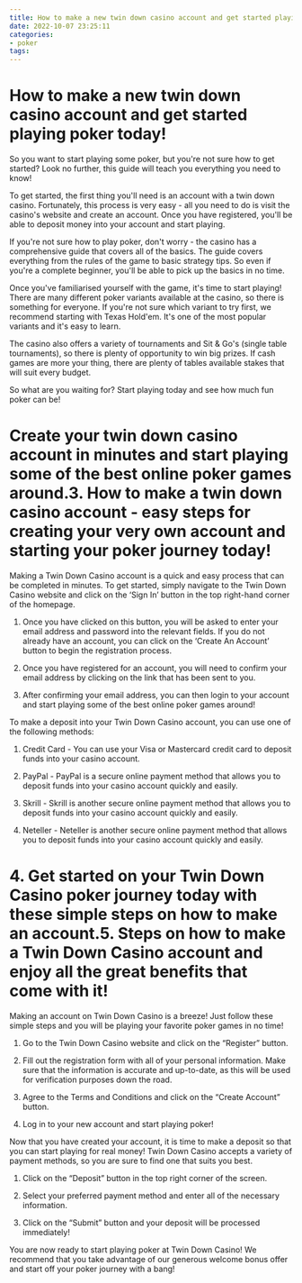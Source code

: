 ```yaml
---
title: How to make a new twin down casino account and get started playing poker today!
date: 2022-10-07 23:25:11
categories:
- poker
tags:
---
```



#  How to make a new twin down casino account and get started playing poker today!

So you want to start playing some poker, but you're not sure how to get started? Look no further, this guide will teach you everything you need to know!

To get started, the first thing you'll need is an account with a twin down casino. Fortunately, this process is very easy - all you need to do is visit the casino's website and create an account. Once you have registered, you'll be able to deposit money into your account and start playing.

If you're not sure how to play poker, don't worry - the casino has a comprehensive guide that covers all of the basics. The guide covers everything from the rules of the game to basic strategy tips. So even if you're a complete beginner, you'll be able to pick up the basics in no time.

Once you've familiarised yourself with the game, it's time to start playing! There are many different poker variants available at the casino, so there is something for everyone. If you're not sure which variant to try first, we recommend starting with Texas Hold'em. It's one of the most popular variants and it's easy to learn.

The casino also offers a variety of tournaments and Sit & Go's (single table tournaments), so there is plenty of opportunity to win big prizes. If cash games are more your thing, there are plenty of tables available stakes that will suit every budget.

So what are you waiting for? Start playing today and see how much fun poker can be!

#  Create your twin down casino account in minutes and start playing some of the best online poker games around.3. How to make a twin down casino account - easy steps for creating your very own account and starting your poker journey today!

Making a Twin Down Casino account is a quick and easy process that can be completed in minutes. To get started, simply navigate to the Twin Down Casino website and click on the ‘Sign In’ button in the top right-hand corner of the homepage.

1. Once you have clicked on this button, you will be asked to enter your email address and password into the relevant fields. If you do not already have an account, you can click on the ‘Create An Account’ button to begin the registration process.

2. Once you have registered for an account, you will need to confirm your email address by clicking on the link that has been sent to you.

3. After confirming your email address, you can then login to your account and start playing some of the best online poker games around!

To make a deposit into your Twin Down Casino account, you can use one of the following methods:

1. Credit Card - You can use your Visa or Mastercard credit card to deposit funds into your casino account.

2. PayPal - PayPal is a secure online payment method that allows you to deposit funds into your casino account quickly and easily.

3. Skrill - Skrill is another secure online payment method that allows you to deposit funds into your casino account quickly and easily.

4. Neteller - Neteller is another secure online payment method that allows you to deposit funds into your casino account quickly and easily.

# 4. Get started on your Twin Down Casino poker journey today with these simple steps on how to make an account.5. Steps on how to make a Twin Down Casino account and enjoy all the great benefits that come with it!

Making an account on Twin Down Casino is a breeze! Just follow these simple steps and you will be playing your favorite poker games in no time!

1. Go to the Twin Down Casino website and click on the “Register” button.

2. Fill out the registration form with all of your personal information. Make sure that the information is accurate and up-to-date, as this will be used for verification purposes down the road.

3. Agree to the Terms and Conditions and click on the “Create Account” button.

4. Log in to your new account and start playing poker!

Now that you have created your account, it is time to make a deposit so that you can start playing for real money! Twin Down Casino accepts a variety of payment methods, so you are sure to find one that suits you best.

1. Click on the “Deposit” button in the top right corner of the screen.

2. Select your preferred payment method and enter all of the necessary information.

3. Click on the “Submit” button and your deposit will be processed immediately!

You are now ready to start playing poker at Twin Down Casino! We recommend that you take advantage of our generous welcome bonus offer and start off your poker journey with a bang!